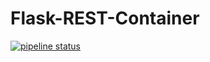 Flask-REST-Container
====================

[![pipeline status](https://gitlab.com/onlinejudge95/Flask-REST-Container/badges/master/pipeline.svg)](https://gitlab.com/onlinejudge95/Flask-REST-Container/commits/master)